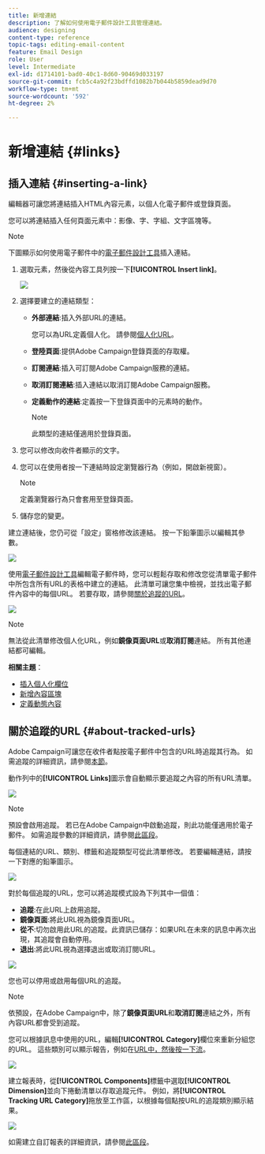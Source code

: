 ```yaml
---
title: 新增連結
description: 了解如何使用電子郵件設計工具管理連結。
audience: designing
content-type: reference
topic-tags: editing-email-content
feature: Email Design
role: User
level: Intermediate
exl-id: d1714101-bad0-40c1-8d60-90469d033197
source-git-commit: fcb5c4a92f23bdffd1082b7b044b5859dead9d70
workflow-type: tm+mt
source-wordcount: '592'
ht-degree: 2%

---
```


# 新增連結 {#links}

## 插入連結 {#inserting-a-link}

編輯器可讓您將連結插入HTML內容元素，以個人化電子郵件或登錄頁面。

您可以將連結插入任何頁面元素中：影像、字、字組、文字區塊等。

>[!NOTE]
>
>下圖顯示如何使用電子郵件中的[電子郵件設計工具](../../designing/using/designing-content-in-adobe-campaign.md)插入連結。

1. 選取元素，然後從內容工具列按一下&#x200B;**[!UICONTROL Insert link]**。

   ![](assets/des_insert_link.png)

1. 選擇要建立的連結類型：

   * **外部連結**:插入外部URL的連結。

      您可以為URL定義個人化。 請參閱[個人化URL](../../designing/using/using-reusable-content.md#creating-a-content-fragment)。

   * **登陸頁面**:提供Adobe Campaign登錄頁面的存取權。
   * **訂閱連結**:插入可訂閱Adobe Campaign服務的連結。
   * **取消訂閱連結**:插入連結以取消訂閱Adobe Campaign服務。
   * **定義動作的連結**:定義按一下登錄頁面中的元素時的動作。

      >[!NOTE]
      >
      >此類型的連結僅適用於登錄頁面。

1. 您可以修改向收件者顯示的文字。
1. 您可以在使用者按一下連結時設定瀏覽器行為（例如，開啟新視窗）。

   >[!NOTE]
   >
   >定義瀏覽器行為只會套用至登錄頁面。

1. 儲存您的變更。

建立連結後，您仍可從「設定」窗格修改該連結。 按一下鉛筆圖示以編輯其參數。

![](assets/des_link_edit.png)

使用[電子郵件設計工具](../../designing/using/designing-content-in-adobe-campaign.md)編輯電子郵件時，您可以輕鬆存取和修改您從清單電子郵件中所包含所有URL的表格中建立的連結。 此清單可讓您集中檢視，並找出電子郵件內容中的每個URL。 若要存取，請參閱[關於追蹤的URL](#about-tracked-urls)。

![](assets/des_link_list.png)

>[!NOTE]
>
>無法從此清單修改個人化URL，例如&#x200B;**鏡像頁面URL**&#x200B;或&#x200B;**取消訂閱**&#x200B;連結。 所有其他連結都可編輯。

**相關主題**：

* [插入個人化欄位](../../designing/using/personalization.md#inserting-a-personalization-field)
* [新增內容區塊](../../designing/using/personalization.md#adding-a-content-block)
* [定義動態內容](../../designing/using/personalization.md#defining-dynamic-content-in-an-email)

## 關於追蹤的URL {#about-tracked-urls}

Adobe Campaign可讓您在收件者點按電子郵件中包含的URL時追蹤其行為。 如需追蹤的詳細資訊，請參閱[本節](../../sending/using/tracking-messages.md#about-tracking)。

動作列中的&#x200B;**[!UICONTROL Links]**&#x200B;圖示會自動顯示要追蹤之內容的所有URL清單。

![](assets/des_links.png)

>[!NOTE]
>
>預設會啟用追蹤。 若已在Adobe Campaign中啟動追蹤，則此功能僅適用於電子郵件。 如需追蹤參數的詳細資訊，請參閱[此區段](../../administration/using/configuring-email-channel.md#tracking-parameters)。

每個連結的URL、類別、標籤和追蹤類型可從此清單修改。 若要編輯連結，請按一下對應的鉛筆圖示。

![](assets/des_links_tracking.png)

對於每個追蹤的URL，您可以將追蹤模式設為下列其中一個值：

* **追蹤**:在此URL上啟用追蹤。
* **鏡像頁面**:將此URL視為鏡像頁面URL。
* **從不**:切勿啟用此URL的追蹤。此資訊已儲存：如果URL在未來的訊息中再次出現，其追蹤會自動停用。
* **退出**:將此URL視為選擇退出或取消訂閱URL。

![](assets/des_link_tracking_type.png)

您也可以停用或啟用每個URL的追蹤。

>[!NOTE]
>
>依預設，在Adobe Campaign中，除了&#x200B;**鏡像頁面URL**&#x200B;和&#x200B;**取消訂閱**&#x200B;連結之外，所有內容URL都會受到追蹤。

您可以根據訊息中使用的URL，編輯&#x200B;**[!UICONTROL Category]**&#x200B;欄位來重新分組您的URL。 這些類別可以顯示報告，例如在[URL中，然後按一下流](../../reporting/using/urls-and-click-streams.md)。

![](assets/des_link_tracking_category.png)

建立報表時，從&#x200B;**[!UICONTROL Components]**&#x200B;標籤中選取&#x200B;**[!UICONTROL Dimension]**&#x200B;並向下捲動清單以存取追蹤元件。 例如，將&#x200B;**[!UICONTROL Tracking URL Category]**&#x200B;拖放至工作區，以根據每個點按URL的追蹤類別顯示結果。

![](assets/des_link_tracking_report.png)

如需建立自訂報表的詳細資訊，請參閱[此區段](../../reporting/using/about-dynamic-reports.md)。
